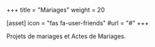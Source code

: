 +++
title = "Mariages"
weight = 20

[asset]
  icon = "fas fa-user-friends"
  #url = "#"
+++

Projets de mariages et Actes de Mariages.
